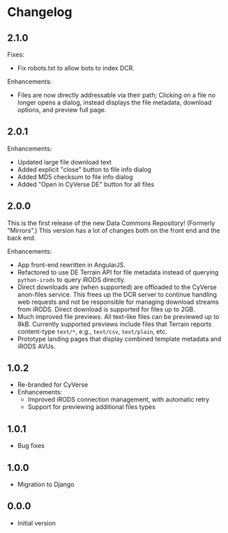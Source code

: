 Changelog
=========

2.1.0
-----

Fixes:

- Fix robots.txt to allow bots to index DCR.

Enhancements:

- Files are now directly addressable via their path; Clicking on a file
  no longer opens a dialog, instead displays the file metadata, download
  options, and preview full page.

2.0.1
-----

Enhancements:

- Updated large file download text
- Added explicit "close" button to file info dialog
- Added MD5 checksum to file info dialog
- Added "Open in CyVerse DE" button for all files

2.0.0
-----

This is the first release of the new Data Commons Repository! (Formerly 
"Mirrors".) This version has a lot of changes both on the front end and
the back end.

Enhancements:

- App front-end rewritten in AngularJS.
- Refactored to use DE Terrain API for file metadata instead of querying 
  `python-irods` to query iRODS directly.
- Direct downloads are (when supported) are offloaded to the CyVerse 
  anon-files service. This frees up the DCR server to continue handling
  web requests and not be responsible for managing download streams from
  iRODS. Direct download is supported for files up to 2GB.
- Much improved file previews. All text-like files can be previewed up
  to 8kB. Currently supported previews include files that Terrain 
  reports content-type `text/*`, e.g., `text/csv`, `text/plain`, etc. 
- Prototype landing pages that display combined template metadata and 
  iRODS AVUs.

1.0.2
-----

- Re-branded for CyVerse
- Enhancements:
    - Improved iRODS connection management, with automatic retry
    - Support for previewing additional files types

1.0.1
-----

- Bug fixes

1.0.0
-----

- Migration to Django

0.0.0
-----

-  Initial version